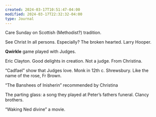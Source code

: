 ```yaml
---
created: 2024-03-17T10:51:47-04:00
modified: 2024-03-17T22:32:32-04:00
type: Journal
---
```


Care Sunday on Scottish (Methodist?) tradition. 

See Christ In all persons. Especially? The broken hearted. Larry Hooper.

**Qwirkle** game played with Judges.

Eric Clayton. Good delights in creation. Not a judge. From Christina.

“Cadfael” show that Judges love. Monk in 12th c. Shrewsbury. Like the name of the rose, Fr Brown.

“The Banshees of Inisherin”
recommended by Christina

The parting glass: a song they played at Peter’s fathers funeral. Clancy brothers. 

“Waking Ned divine” a movie.
